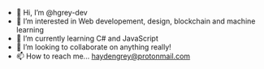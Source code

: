 - 👋 Hi, I’m @hgrey-dev
- 👀 I’m interested in Web developement, design, blockchain and machine learning
- 🌱 I’m currently learning C# and JavaScript
- 💞️ I’m looking to collaborate on anything really!
- 📫 How to reach me... haydengrey@protonmail.com

<!---
hgrey-dev/hgrey-dev is a ✨ special ✨ repository because its `README.md` (this file) appears on your GitHub profile.
You can click the Preview link to take a look at your changes.
--->
